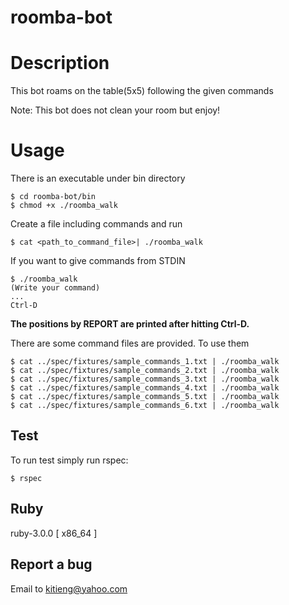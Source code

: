 roomba-bot
==========

# Description

This bot roams on the table(5x5) following the given commands
   
Note: This bot does not clean your room but enjoy!

# Usage
There is an executable under bin directory
```
$ cd roomba-bot/bin
$ chmod +x ./roomba_walk
```

Create a file including commands and run
```
$ cat <path_to_command_file>| ./roomba_walk	
```
If you want to give commands from STDIN
```
$ ./roomba_walk
(Write your command)
...
Ctrl-D
```
**The positions by REPORT are printed after hitting Ctrl-D.**
	
There are some command files are provided.  To use them
```
$ cat ../spec/fixtures/sample_commands_1.txt | ./roomba_walk
$ cat ../spec/fixtures/sample_commands_2.txt | ./roomba_walk
$ cat ../spec/fixtures/sample_commands_3.txt | ./roomba_walk
$ cat ../spec/fixtures/sample_commands_4.txt | ./roomba_walk
$ cat ../spec/fixtures/sample_commands_5.txt | ./roomba_walk
$ cat ../spec/fixtures/sample_commands_6.txt | ./roomba_walk
```
	
## Test

To run test simply run rspec:
```
$ rspec
```
## Ruby

ruby-3.0.0 [ x86_64 ]

## Report a bug

Email to kitieng@yahoo.com
